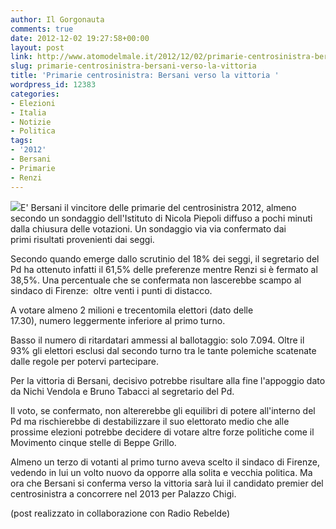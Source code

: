 ```yaml
---
author: Il Gorgonauta
comments: true
date: 2012-12-02 19:27:58+00:00
layout: post
link: http://www.atomodelmale.it/2012/12/02/primarie-centrosinistra-bersani-verso-la-vittoria/
slug: primarie-centrosinistra-bersani-verso-la-vittoria
title: 'Primarie centrosinistra: Bersani verso la vittoria '
wordpress_id: 12383
categories:
- Elezioni
- Italia
- Notizie
- Politica
tags:
- '2012'
- Bersani
- Primarie
- Renzi
---
```


[![](http://www.atomodelmale.it/wp-content/uploads/2012/11/Bersani-2-300x235.jpg)](http://www.atomodelmale.it/wp-content/uploads/2012/11/Bersani-2.jpg)E' Bersani il vincitore delle primarie del centrosinistra 2012, almeno secondo un sondaggio dell'Istituto di Nicola Piepoli diffuso a pochi minuti dalla chiusura delle votazioni. Un sondaggio via via confermato dai primi risultati provenienti dai seggi.

Secondo quando emerge dallo scrutinio del 18% dei seggi, il segretario del Pd ha ottenuto infatti il 61,5% delle preferenze mentre Renzi si è fermato al 38,5%. Una percentuale che se confermata non lascerebbe scampo al sindaco di Firenze:  oltre venti i punti di distacco.

A votare almeno 2 milioni e trecentomila elettori (dato delle 17.30), numero leggermente inferiore al primo turno.

Basso il numero di ritardatari ammessi al ballotaggio: solo 7.094. Oltre il 93% gli elettori esclusi dal secondo turno tra le tante polemiche scatenate dalle regole per potervi partecipare.

Per la vittoria di Bersani, decisivo potrebbe risultare alla fine l'appoggio dato da Nichi Vendola e Bruno Tabacci al segretario del Pd.


Il voto, se confermato, non altererebbe gli equilibri di potere all'interno del Pd ma rischierebbe di destabilizzare il suo elettorato medio che alle prossime elezioni potrebbe decidere di votare altre forze politiche come il Movimento cinque stelle di Beppe Grillo.

Almeno un terzo di votanti al primo turno aveva scelto il sindaco di Firenze, vedendo in lui un volto nuovo da opporre alla solita e vecchia politica. Ma ora che Bersani si conferma verso la vittoria sarà lui il candidato premier del centrosinistra a concorrere nel 2013 per Palazzo Chigi.

(post realizzato in collaborazione con Radio Rebelde)
